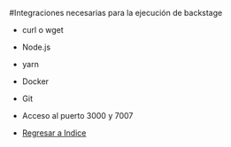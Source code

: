 #Integraciones necesarias para la ejecución de backstage
- curl o wget
- Node.js
- yarn
- Docker
- Git
- Acceso al puerto 3000 y 7007



- [Regresar a Indice](./index.md)
